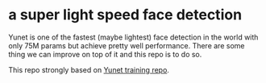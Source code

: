 # a super light speed face detection
Yunet is one of the fastest (maybe lightest) face detection in the world with only 75M params but achieve pretty well performance. There are some thing we can improve on top of it and this repo is to do so.

This repo strongly based on [Yunet training repo](https://github.com/ShiqiYu/libfacedetection.train).
